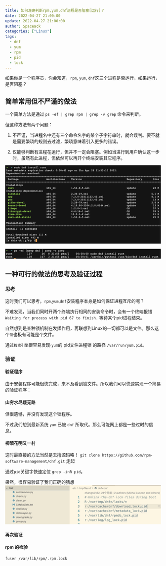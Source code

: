 ```yaml
---
title: 如何准确判断rpm,yum,dnf进程是否阻塞[运行]？
date: 2022-04-27 21:00:00
update: 2022-04-27 21:00:00
author: Spaceack
categories: ["Linux"]
tags: 
  - dnf
  - yum
  - rpm
  - pid
  - lock
---
```


如果你是一个程序员，你会知道，`rpm`, `yum`, `dnf`这三个进程是否运行，如果运行，是否阻塞？

## 简单常用但不严谨的做法

一个简单方法是通过 `ps -ef | grep rpm | grep -v grep` 命令来判断。

但这种方法有两个问题：
1. 不严谨，当进程名中还有三个命令名字的某个子字符串时，就会误判。要不就是需要繁琐的规则去过滤，繁琐意味着引入更多的错误。

2. 仅能够判断有进程在运行，但并不一定会阻塞。例如当进行到用户确认这一步时，虽然有此进程，但依然可以再开个终端安装其它程序。

![install_rust](481697212615314.png)

![ps -ef|grep dnf](380132136941065.png)

## 一种可行的做法的思考及验证过程

### 思考

这时我们可以思考，`rpm`,`yum`,`dnf`安装程序本身是如何保证进程互斥的呢？

不难发现，当我们同时开两个终端执行相同的安装命令时，会有一个终端报错`Waiting for process with pid 67 to finish.` 等待某个pid进程结束。

自然想到是某种锁机制在发挥作用，再联想到Linux的一切都可以是文件。那么这个`锁`也极有可能是个文件。

通过`搜索引擎`很容易发现·`yum`的 pid文件进程锁 的路径 `/var/run/yum.pid`。

### 验证

#### 验证程序
由于安装程序可能很快完成，来不及看到锁文件。所以我们可以快速实现一个简易的验证程序：

#### 山穷水尽疑无路

但很遗憾，并没有发现这个锁程序。

不过我们想到最新系统 `yum` 已被 `dnf` 所取代。那么可能网上都是一些过时的信息。

#### 柳暗花明又一村

这时最直接的方法当然是去撸源码咯！
`git clone https://github.com/rpm-software-management/dnf.git` 走起

通过`pid`关键字快速定位 `grep -inR pid`。

果然，很容易验证了我们正确的猜想
![dnf-pid-path](161477200889469.png)


#### 再次验证

#### rpm 的检验

`fuser /var/lib/rpm/.rpm.lock`
